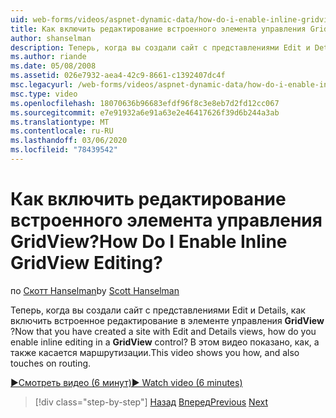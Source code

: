 ```yaml
---
uid: web-forms/videos/aspnet-dynamic-data/how-do-i-enable-inline-gridview-editing
title: Как включить редактирование встроенного элемента управления GridView? | Документы Майкрософт
author: shanselman
description: Теперь, когда вы создали сайт с представлениями Edit и Details, как включить встроенное редактирование в элементе управления GridView? В этом видео показано, как, а также Таук...
ms.author: riande
ms.date: 05/08/2008
ms.assetid: 026e7932-aea4-42c9-8661-c1392407dc4f
msc.legacyurl: /web-forms/videos/aspnet-dynamic-data/how-do-i-enable-inline-gridview-editing
msc.type: video
ms.openlocfilehash: 18070636b96683efdf96f8c3e8eb7d2fd12cc067
ms.sourcegitcommit: e7e91932a6e91a63e2e46417626f39d6b244a3ab
ms.translationtype: MT
ms.contentlocale: ru-RU
ms.lasthandoff: 03/06/2020
ms.locfileid: "78439542"
---
```

# <a name="how-do-i-enable-inline-gridview-editing"></a><span data-ttu-id="255e8-105">Как включить редактирование встроенного элемента управления GridView?</span><span class="sxs-lookup"><span data-stu-id="255e8-105">How Do I Enable Inline GridView Editing?</span></span>

<span data-ttu-id="255e8-106">по [Скотт Hanselman](https://github.com/shanselman)</span><span class="sxs-lookup"><span data-stu-id="255e8-106">by [Scott Hanselman](https://github.com/shanselman)</span></span>

<span data-ttu-id="255e8-107">Теперь, когда вы создали сайт с представлениями Edit и Details, как включить встроенное редактирование в элементе управления **GridView** ?</span><span class="sxs-lookup"><span data-stu-id="255e8-107">Now that you have created a site with Edit and Details views, how do you enable inline editing in a **GridView** control?</span></span> <span data-ttu-id="255e8-108">В этом видео показано, как, а также касается маршрутизации.</span><span class="sxs-lookup"><span data-stu-id="255e8-108">This video shows you how, and also touches on routing.</span></span>

[<span data-ttu-id="255e8-109">&#9654;Смотреть видео (6 минут)</span><span class="sxs-lookup"><span data-stu-id="255e8-109">&#9654; Watch video (6 minutes)</span></span>](https://channel9.msdn.com/Blogs/ASP-NET-Site-Videos/how-do-i-enable-inline-gridview-editing)

> [!div class="step-by-step"]
> <span data-ttu-id="255e8-110">[Назад](your-first-scaffold-and-what-is-dynamic-data.md)
> [Вперед](how-do-i-change-how-my-fields-render.md)</span><span class="sxs-lookup"><span data-stu-id="255e8-110">[Previous](your-first-scaffold-and-what-is-dynamic-data.md)
[Next](how-do-i-change-how-my-fields-render.md)</span></span>

